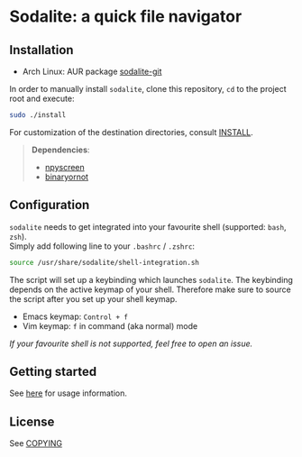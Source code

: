 # Sodalite: a quick file navigator

## Installation
* Arch Linux: AUR package [sodalite-git](https://aur.archlinux.org/packages/sodalite-git/)  

In order to manually install `sodalite`, clone this repository, `cd` to the project root and execute:
```bash
sudo ./install
````
For customization of the destination directories, consult [INSTALL](../INSTALL).
> **Dependencies**:  
> - [npyscreen](https://github.com/npcole/npyscreen)
> - [binaryornot](https://github.com/audreyr/binaryornot)


## Configuration
`sodalite` needs to get integrated into your favourite shell (supported: `bash`, `zsh`).  
Simply add following line to your `.bashrc` / `.zshrc`:

```bash
source /usr/share/sodalite/shell-integration.sh
```
The script will set up a keybinding which launches `sodalite`.
The keybinding depends on the active keymap of your shell. Therefore make sure to source the script after you set up your shell keymap.
* Emacs keymap:     `Control + f`
* Vim keymap:       `f` in command (aka normal) mode

*If your favourite shell is not supported, feel free to open an issue.*

## Getting started
See [here](docs/index.md) for usage information.
## License
See [COPYING](COPYING)
